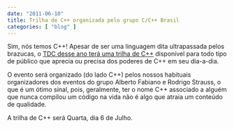 ```yaml
---
date: "2011-06-10"
title: Trilha de C++ organizada pelo grupo C/C++ Brasil
categories: [ "blog" ]
---
```

Sim, nós temos C++! Apesar de ser uma linguagem dita ultrapassada pelos brazucas, o [TDC desse ano terá uma trilha de C++](http://thedevelopersconference.com.br/tdc/2011/saopaulo/trilha-ccc#programacao) disponível para todo tipo de público que aprecia ou precisa dos poderes de C++ em seu dia-a-dia.

O evento será organizado (do lado C++) pelos nossos habituais organizadores dos eventos do grupo Alberto Fabiano e Rodrigo Strauss, o que é um ótimo sinal, pois, geralmente, ter o nome C++ associado a alguém que nunca compilou um código na vida não é algo que atraia um conteúdo de qualidade.

A trilha de C++ será Quarta, dia 6 de Julho.
